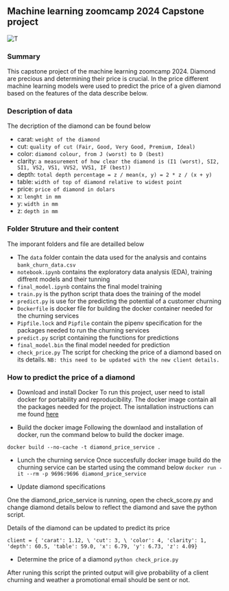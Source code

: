 ## Machine learning zoomcamp 2024 Capstone project

![T](images/diamond.jpeg)


### Summary
This capstone project of the machine learning zoomcamp 2024. Diamond are precious and determining their price is crucial.
In the price different machine learning models were used to predict the price of a given diamond based on the features of the data describe below. 


### Description of data
The decription of the diamond can be found below
- carat: `weight of the diamond `
- cut: `quality of cut (Fair, Good, Very Good, Premium, Ideal)`
- color: `diamond colour, from J (worst) to D (best)`
- clarity: `a measurement of how clear the diamond is (I1 (worst), SI2, SI1, VS2, VS1, VVS2, VVS1, IF (best))`
- depth: `total depth percentage = z / mean(x, y) = 2 * z / (x + y)`
- table: `width of top of diamond relative to widest point`
- price: `price of diamond in dolars`
- x: `lenght in mm`
- y: `width in mm`
- z: `depth in mm`


### Folder Struture and their content
The imporant folders and file are detailled below
- The `data` folder contain the data used for the analysis and contains `bank_churn_data.csv`
- `notebook.ipynb` contains the exploratory data analysis (EDA), training diffrent models and their tunning
- `final_model.ipynb` contains the final model training
- `train.py` is the python script thata does the training of the model
- `predict.py` is use for the predicting the potential of a customer churning
- `Dockerfile` is docker file for building the docker container needed for the churning services
- `Pipfile.lock` and `Pipfile` contain the pipenv specification for the packages needed to run the churning services
- `predict.py` script containing the functions for predictions
- `final_model.bin` the final model needed for prediction
- `check_price.py` The script for checking the price of a diamond based on its details. `NB: this need to be updated with the new client details.` 


### How to predict the price of a diamond
- Download and install Docker
To run this project, user need to istall docker for portability and reproducibility. The docker image contain all the packages needed for the project. The isntallation instructions can me found [here](https://docs.docker.com/get-started/get-docker/)

- Build the docker image
Following the downlaod and installation of docker, run the command below to build the docker image.

`docker build --no-cache -t diamond_price_service .`

- Lunch the churning service
Once succesfully docker image build do the churning service can be started using the command below
`docker run -it --rm -p 9696:9696 diamond_price_service`


- Update diamond specifications

One the diamond_price_service is running, open the check_score.py and change diamond details below to reflect the diamond and save the python script.

Details of the diamond can be updated to predict its price

`client = {
'carat': 1.12, \
 'cut': 3, \
 'color': 4,
 'clarity': 1,
 'depth': 60.5,
 'table': 59.0,
 'x': 6.79,
 'y': 6.73,
 'z': 4.09}
 `

- Determine the price of a diamond
`python check_price.py`

After runing this script the printed output will give probability of a client churning and weather a promotional email should be sent or not. 